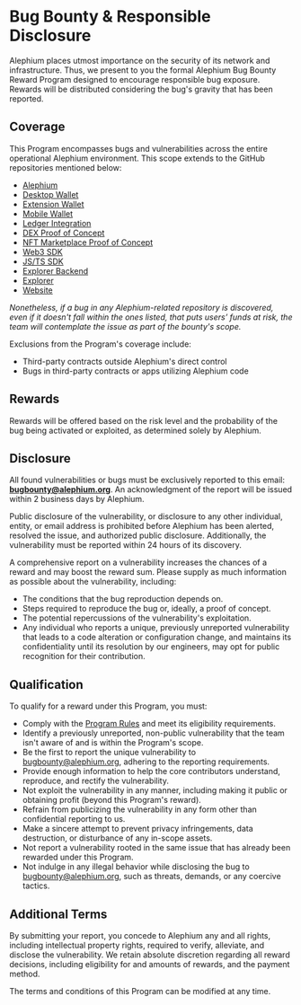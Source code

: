 # Bug Bounty & Responsible Disclosure

Alephium places utmost importance on the security of its network and infrastructure. Thus, we present to you the formal Alephium Bug Bounty Reward Program designed to encourage responsible bug exposure. Rewards will be distributed considering the bug's gravity that has been reported.

## Coverage

This Program encompasses bugs and vulnerabilities across the entire operational Alephium environment. This scope extends to the GitHub repositories mentioned below:

- [Alephium](https://github.com/alephium/alephium)
- [Desktop Wallet](https://github.com/alephium/desktop-wallet)
- [Extension Wallet](https://github.com/alephium/extension-wallet)
- [Mobile Wallet](https://github.com/alephium/mobile-wallet)
- [Ledger Integration](https://github.com/alephium/ledger-alephium)
- [DEX Proof of Concept](https://github.com/alephium/alephium-dex)
- [NFT Marketplace Proof of Concept](https://github.com/alephium/alephium-nft)
- [Web3 SDK](https://github.com/alephium/alephium-web3)
- [JS/TS SDK](https://github.com/alephium/js-sdk)
- [Explorer Backend](https://github.com/alephium/explorer-backend)
- [Explorer](https://github.com/alephium/explorer)
- [Website](https://github.com/alephium/www)

*Nonetheless, if a bug in any Alephium-related repository is discovered, even if it doesn't fall within the ones listed, that puts users’ funds at risk, the team will contemplate the issue as part of the bounty's scope.*

Exclusions from the Program's coverage include:

- Third-party contracts outside Alephium's direct control
- Bugs in third-party contracts or apps utilizing Alephium code

## Rewards

Rewards will be offered based on the risk level and the probability of the bug being activated or exploited, as determined solely by Alephium.

## Disclosure

All found vulnerabilities or bugs must be exclusively reported to this email: **bugbounty@alephium.org**.  An acknowledgment of the report will be issued within 2 business days by Alephium.

Public disclosure of the vulnerability, or disclosure to any other individual, entity, or email address is prohibited before Alephium has been alerted, resolved the issue, and authorized public disclosure. Additionally, the vulnerability must be reported within 24 hours of its discovery.

A comprehensive report on a vulnerability increases the chances of a reward and may boost the reward sum. Please supply as much information as possible about the vulnerability, including:

- The conditions that the bug reproduction depends on.
- Steps required to reproduce the bug or, ideally, a proof of concept.
- The potential repercussions of the vulnerability's exploitation.
- Any individual who reports a unique, previously unreported vulnerability that leads to a code alteration or configuration change, and maintains its confidentiality until its resolution by our engineers, may opt for public recognition for their contribution.

## Qualification

To qualify for a reward under this Program, you must:

- Comply with the [Program Rules](https://github.com/alephium/community/blob/master/RewardProgramRules.md) and meet its eligibility requirements.
- Identify a previously unreported, non-public vulnerability that the team isn't aware of and is within the Program's scope.
- Be the first to report the unique vulnerability to bugbounty@alephium.org, adhering to the reporting requirements.
- Provide enough information to help the core contributors understand, reproduce, and rectify the vulnerability.
- Not exploit the vulnerability in any manner, including making it public or obtaining profit (beyond this Program's reward).
- Refrain from publicizing the vulnerability in any form other than confidential reporting to us.
- Make a sincere attempt to prevent privacy infringements, data destruction, or disturbance of any in-scope assets.
- Not report a vulnerability rooted in the same issue that has already been rewarded under this Program.
- Not indulge in any illegal behavior while disclosing the bug to bugbounty@alephium.org, such as threats, demands, or any coercive tactics.

## Additional Terms

By submitting your report, you concede to Alephium any and all rights, including intellectual property rights, required to verify, alleviate, and disclose the vulnerability. We retain absolute discretion regarding all reward decisions, including eligibility for and amounts of rewards, and the payment method.

The terms and conditions of this Program can be modified at any time.
